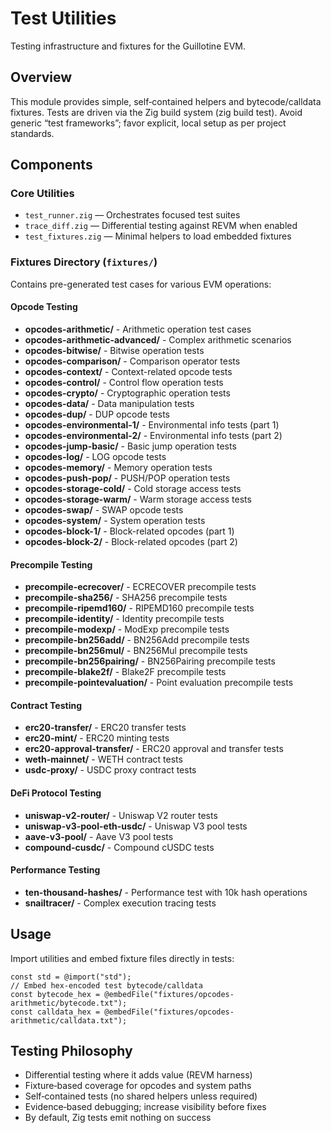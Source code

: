 # Test Utilities

Testing infrastructure and fixtures for the Guillotine EVM.

## Overview

This module provides simple, self‑contained helpers and bytecode/calldata fixtures. Tests are driven via the Zig build system (zig build test). Avoid generic “test frameworks”; favor explicit, local setup as per project standards.

## Components

### Core Utilities
- `test_runner.zig` — Orchestrates focused test suites
- `trace_diff.zig` — Differential testing against REVM when enabled
- `test_fixtures.zig` — Minimal helpers to load embedded fixtures

### Fixtures Directory (`fixtures/`)
Contains pre-generated test cases for various EVM operations:

#### Opcode Testing
- **opcodes-arithmetic/** - Arithmetic operation test cases
- **opcodes-arithmetic-advanced/** - Complex arithmetic scenarios
- **opcodes-bitwise/** - Bitwise operation tests
- **opcodes-comparison/** - Comparison operator tests
- **opcodes-context/** - Context-related opcode tests
- **opcodes-control/** - Control flow operation tests
- **opcodes-crypto/** - Cryptographic operation tests
- **opcodes-data/** - Data manipulation tests
- **opcodes-dup/** - DUP opcode tests
- **opcodes-environmental-1/** - Environmental info tests (part 1)
- **opcodes-environmental-2/** - Environmental info tests (part 2)
- **opcodes-jump-basic/** - Basic jump operation tests
- **opcodes-log/** - LOG opcode tests
- **opcodes-memory/** - Memory operation tests
- **opcodes-push-pop/** - PUSH/POP operation tests
- **opcodes-storage-cold/** - Cold storage access tests
- **opcodes-storage-warm/** - Warm storage access tests
- **opcodes-swap/** - SWAP opcode tests
- **opcodes-system/** - System operation tests
- **opcodes-block-1/** - Block-related opcodes (part 1)
- **opcodes-block-2/** - Block-related opcodes (part 2)

#### Precompile Testing
- **precompile-ecrecover/** - ECRECOVER precompile tests
- **precompile-sha256/** - SHA256 precompile tests
- **precompile-ripemd160/** - RIPEMD160 precompile tests
- **precompile-identity/** - Identity precompile tests
- **precompile-modexp/** - ModExp precompile tests
- **precompile-bn256add/** - BN256Add precompile tests
- **precompile-bn256mul/** - BN256Mul precompile tests
- **precompile-bn256pairing/** - BN256Pairing precompile tests
- **precompile-blake2f/** - Blake2F precompile tests
- **precompile-pointevaluation/** - Point evaluation precompile tests

#### Contract Testing
- **erc20-transfer/** - ERC20 transfer tests
- **erc20-mint/** - ERC20 minting tests
- **erc20-approval-transfer/** - ERC20 approval and transfer tests
- **weth-mainnet/** - WETH contract tests
- **usdc-proxy/** - USDC proxy contract tests

#### DeFi Protocol Testing
- **uniswap-v2-router/** - Uniswap V2 router tests
- **uniswap-v3-pool-eth-usdc/** - Uniswap V3 pool tests
- **aave-v3-pool/** - Aave V3 pool tests
- **compound-cusdc/** - Compound cUSDC tests

#### Performance Testing
- **ten-thousand-hashes/** - Performance test with 10k hash operations
- **snailtracer/** - Complex execution tracing tests

## Usage

Import utilities and embed fixture files directly in tests:
```zig
const std = @import("std");
// Embed hex-encoded test bytecode/calldata
const bytecode_hex = @embedFile("fixtures/opcodes-arithmetic/bytecode.txt");
const calldata_hex = @embedFile("fixtures/opcodes-arithmetic/calldata.txt");
```

## Testing Philosophy

- Differential testing where it adds value (REVM harness)
- Fixture‑based coverage for opcodes and system paths
- Self‑contained tests (no shared helpers unless required)
- Evidence‑based debugging; increase visibility before fixes
- By default, Zig tests emit nothing on success

